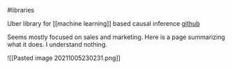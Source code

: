 #libraries

Uber library for [[machine learning]] based causal inference [github](https://github.com/uber/causalml)

Seems mostly focused on sales and marketing. Here is a page summarizing what it does. I understand nothing.

![[Pasted image 20211005230231.png]]